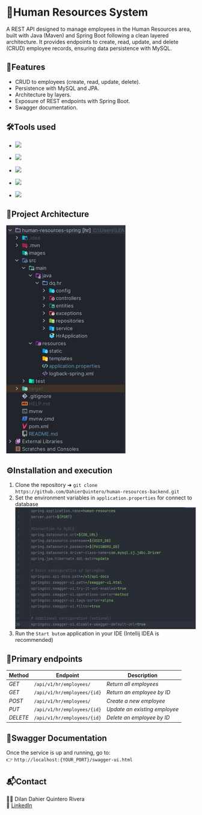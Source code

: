 # 📌Human Resources System

A REST API designed to manage employees in the Human Resources area, built with 
Java (Maven) and Spring Boot following a clean layered architecture. 
It provides endpoints to create, read, update, and delete (CRUD) employee records, 
ensuring data persistence with MySQL.

## 🚀Features

- CRUD to employees (create, read, update, delete).
- Persistence with MySQL and JPA.
- Architecture by layers.
- Exposure of REST endpoints with Spring Boot.
- Swagger documentation.

## 🛠️Tools used

* <p>
   <img src="https://img.shields.io/badge/JAVA-v21-green">
</p>

*  <p>
   <img src="https://img.shields.io/badge/SPRING BOOT-v3.5.4-green">
</p>

* <p>
   <img src="https://img.shields.io/badge/DATA PERSISTENCE-MySQL-green">
</p>

* <p>
   <img src="https://img.shields.io/badge/MAVEN-N/A-green">
</p>

* <p>
   <img src="https://img.shields.io/badge/SWAGGER-2.8.9-green">
</p>

## 📂Project Architecture
![Captura de pantalla](./images/project-architecture.png "Screenshot")

## ⚙️Installation and execution
1) Clone the repository ➜ 
`git clone https://github.com/DahierQuintero/human-resources-backend.git`
2) Set the environment variables in `application.properties` for connect to database
![Captura de pantalla](./images/configuration-application.properties.png "Screenshot")
3) Run the `Start butom` application in your IDE (Intellij IDEA is recommended)

## 🔗Primary endpoints
| __Method__ | __Endpoint__                | __Description__               |
|------------|-----------------------------|-------------------------------|
| _GET_      | `/api/v1/hr/employees/`     | *Return all employees*        |
| _GET_      | `/api/v1/hr/employees/{id}` | *Return an employee by ID*    |
| _POST_     | `/api/v1/hr/employees/`     | *Create a new employee*       |
| _PUT_      | `/api/v1/hr/employees/{id}` | *Update an existing employee* |
| _DELETE_   | `/api/v1/hr/employees/{id}` | *Delete an employee by ID*    |


## 📖Swagger Documentation
Once the service is up and running, go to:  
👉 `http://localhost:{YOUR_PORT}/swagger-ui.html`

## 📬Contact
👨‍💻 Dilan Dahier Quintero Rivera  
📩 [LinkedIn](https://www.linkedin.com/in/dilandahierquinteror-backend-developer/)